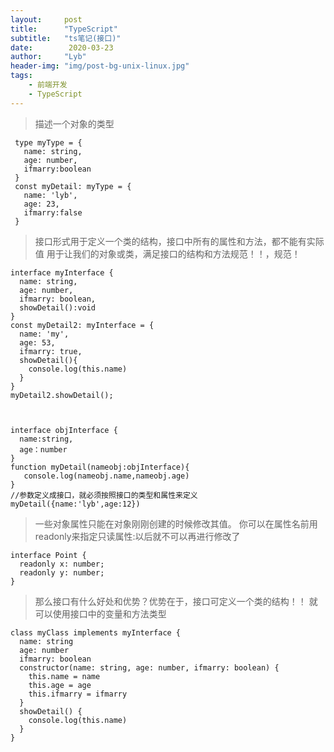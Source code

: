 ```yaml
---
layout:     post
title:      "TypeScript"
subtitle:   "ts笔记(接口)"
date:        2020-03-23
author:     "Lyb"
header-img: "img/post-bg-unix-linux.jpg"
tags:
    - 前端开发
    - TypeScript
---
```


 > 描述一个对象的类型
 ````
  type myType = {
    name: string,
    age: number,
    ifmarry:boolean
  }
  const myDetail: myType = {
    name: 'lyb',
    age: 23,
    ifmarry:false
  }
  ````

  >接口形式用于定义一个类的结构，接口中所有的属性和方法，都不能有实际值
  用于让我们的对象或类，满足接口的结构和方法规范！！，规范！
  ````
  interface myInterface {
    name: string,
    age: number,
    ifmarry: boolean,
    showDetail():void
  }
  const myDetail2: myInterface = {
    name: 'my',
    age: 53,
    ifmarry: true,
    showDetail(){
      console.log(this.name)
    }
  }
  myDetail2.showDetail();



  interface objInterface {
    name:string,
    age：number
  }
  function myDetail(nameobj:objInterface){
     console.log(nameobj.name,nameobj.age)
  }
  //参数定义成接口，就必须按照接口的类型和属性来定义
  myDetail({name:'lyb',age:12})

  ````
  >一些对象属性只能在对象刚刚创建的时候修改其值。 你可以在属性名前用 readonly来指定只读属性:以后就不可以再进行修改了
  ````
  interface Point {
    readonly x: number;
    readonly y: number;
}
````


  >那么接口有什么好处和优势？优势在于，接口可定义一个类的结构！！
  就可以使用接口中的变量和方法类型
  ````
  class myClass implements myInterface {
    name: string
    age: number
    ifmarry: boolean
    constructor(name: string, age: number, ifmarry: boolean) {
      this.name = name
      this.age = age
      this.ifmarry = ifmarry
    }
    showDetail() {
      console.log(this.name)
    }
  }
  ````